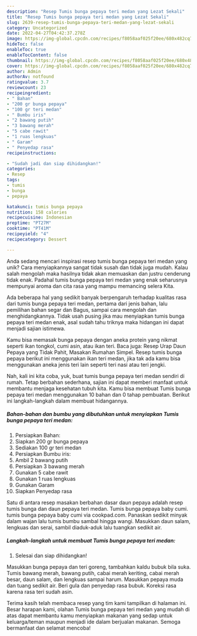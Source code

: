 ```yaml
---
description: "Resep Tumis bunga pepaya teri medan yang Lezat Sekali"
title: "Resep Tumis bunga pepaya teri medan yang Lezat Sekali"
slug: 2639-resep-tumis-bunga-pepaya-teri-medan-yang-lezat-sekali
category: Uncategorized
date: 2022-04-27T04:42:37.278Z
image: https://img-global.cpcdn.com/recipes/f8058aaf025f20ee/680x482cq70/tumis-bunga-pepaya-teri-medan-foto-resep-utama.jpg
hideToc: false
enableToc: true
enableTocContent: false
thumbnail: https://img-global.cpcdn.com/recipes/f8058aaf025f20ee/680x482cq70/tumis-bunga-pepaya-teri-medan-foto-resep-utama.jpg
cover: https://img-global.cpcdn.com/recipes/f8058aaf025f20ee/680x482cq70/tumis-bunga-pepaya-teri-medan-foto-resep-utama.jpg
author: Admin
authorAv: notfound
ratingvalue: 3.7
reviewcount: 23
recipeingredient:
- " Bahan"
- "200 gr bunga pepaya"
- "100 gr teri medan"
- " Bumbu iris"
- "2 bawang putih"
- "3 bawang merah"
- "5 cabe rawit"
- "1 ruas lengkuas"
- " Garam"
- " Penyedap rasa"
recipeinstructions:

- "Sudah jadi dan siap dihidangkan!"
categories:
- Resep
tags:
- tumis
- bunga
- pepaya

katakunci: tumis bunga pepaya 
nutrition: 158 calories
recipecuisine: Indonesian
preptime: "PT27M"
cooktime: "PT41M"
recipeyield: "4"
recipecategory: Dessert

---
```





Anda sedang mencari inspirasi resep tumis bunga pepaya teri medan yang unik? Cara menyiapkannya sangat tidak susah dan tidak juga mudah. Kalau salah mengolah maka hasilnya tidak akan memuaskan dan justru cenderung tidak enak. Padahal tumis bunga pepaya teri medan yang enak seharusnya mempunyai aroma dan cita rasa yang mampu memancing selera Kita.





Ada beberapa hal yang sedikit banyak berpengaruh terhadap kualitas rasa dari tumis bunga pepaya teri medan, pertama dari jenis bahan, lalu pemilihan bahan segar dan Bagus, sampai cara mengolah dan menghidangkannya. Tidak usah pusing jika mau menyiapkan tumis bunga pepaya teri medan enak,      asal sudah tahu triknya maka hidangan ini dapat menjadi sajian istimewa.














Kamu bisa memasak bunga pepaya dengan aneka protein yang nikmat seperti ikan tongkol, cumi asin, atau ikan teri. Baca juga: Resep Urap Daun Pepaya yang Tidak Pahit, Masakan Rumahan Simpel. Resep tumis bunga pepaya berikut ini menggunakan ikan teri medan, jika tak ada kamu bisa menggunakan aneka jenis teri lain seperti teri nasi atau teri jengki.






Nah, kali ini kita coba, yuk, buat tumis bunga pepaya teri medan sendiri di rumah. Tetap berbahan sederhana, sajian ini dapat memberi manfaat untuk membantu menjaga kesehatan tubuh kita. Kamu bisa membuat Tumis bunga pepaya teri medan menggunakan 10 bahan dan 0 tahap pembuatan. Berikut ini langkah-langkah dalam membuat hidangannya.

<!--inarticleads1-->

##### Bahan-bahan dan bumbu yang dibutuhkan untuk menyiapkan Tumis bunga pepaya teri medan:

1. Persiapkan  Bahan:
1. Siapkan 200 gr bunga pepaya
1. Sediakan 100 gr teri medan
1. Persiapkan  Bumbu iris:
1. Ambil 2 bawang putih
1. Persiapkan 3 bawang merah
1. Gunakan 5 cabe rawit
1. Gunakan 1 ruas lengkuas
1. Gunakan  Garam
1. Siapkan  Penyedap rasa


Satu di antara resep masakan berbahan dasar daun pepaya adalah resep tumis bunga dan daun pepaya teri medan. Tumis bunga pepaya baby cumi. tumis bunga pepaya baby cumi via cookpad.com. Panaskan sedikit minyak dalam wajan lalu tumis bumbu sambal hingga wangi. Masukkan daun salam, lengkuas dan serai, sambil diaduk-aduk lalu tuangkan sedikit air. 

<!--inarticleads2-->

##### Langkah-langkah untuk membuat Tumis bunga pepaya teri medan:


1. Selesai dan siap dihidangkan!

Masukkan bunga pepaya dan teri goreng, tambahkan kaldu bubuk bila suka. Tumis bawang merah, bawang putih, cabai merah keriting, cabai merah besar, daun salam, dan lengkuas sampai harum. Masukkan pepaya muda dan tuang sedikit air. Beri gula dan penyedap rasa bubuk. Koreksi rasa karena rasa teri sudah asin. 

Terima kasih telah membaca resep yang tim kami tampilkan di halaman ini. Besar harapan kami, olahan Tumis bunga pepaya teri medan yang mudah di atas dapat membantu kamu menyiapkan makanan yang sedap untuk keluarga/teman maupun menjadi ide dalam berjualan makanan. Semoga bermanfaat dan selamat mencoba!
